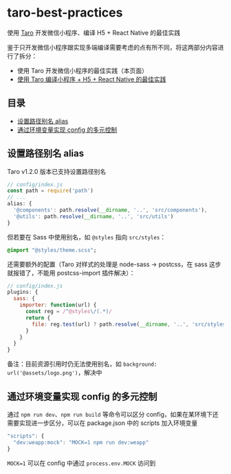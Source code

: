 # taro-best-practices

使用 [Taro](https://github.com/NervJS/taro) 开发微信小程序、编译 H5 + React Native 的最佳实践

鉴于只开发微信小程序跟实现多端编译需要考虑的点有所不同，将这两部分内容进行了拆分：

* 使用 Taro 开发微信小程序的最佳实践（本页面）
* [使用 Taro 编译小程序 + H5 + React Native 的最佳实践](./multi-platform)

## 目录

* [设置路径别名 alias](#设置路径别名-alias)
* [通过环境变量实现 config 的多元控制](#通过环境变量实现-config-的多元控制)

## 设置路径别名 alias

Taro v1.2.0 版本已支持设置路径别名

``` js
// config/index.js
const path = require('path')
// ...
alias: {
  '@components': path.resolve(__dirname, '..', 'src/components'),
  '@utils': path.resolve(__dirname, '..', 'src/utils')
}
```

但若要在 Sass 中使用别名，如 `@styles` 指向 `src/styles`：

``` sass
@import "@styles/theme.scss";
```

还需要额外的配置（Taro 对样式的处理是 node-sass -> postcss，在 sass 这步就报错了，不能用 postcss-import 插件解决）：

``` js
// config/index.js
plugins: {
  sass: {
    importer: function(url) {
      const reg = /^@styles\/(.*)/
      return {
        file: reg.test(url) ? path.resolve(__dirname, '..', 'src/styles', url.match(reg)[1]) : url
      }
    }
  }
}
```

备注：目前资源引用时仍无法使用别名，如 `background: url('@assets/logo.png')`，解决中


## 通过环境变量实现 config 的多元控制

通过 `npm run dev`、`npm run build` 等命令可以区分 config，如果在某环境下还需要实现进一步区分，可以在 package.json 中的 scripts 加入环境变量

``` js
"scripts": {
  "dev:weapp:mock": "MOCK=1 npm run dev:weapp"
}
```

`MOCK=1` 可以在 config 中通过 `process.env.MOCK` 访问到
